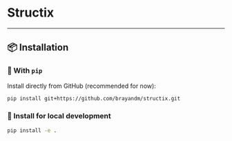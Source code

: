 # Structix

---

## 📦 Installation

### 🔧 With `pip`

Install directly from GitHub (recommended for now):

```bash
pip install git+https://github.com/brayandm/structix.git
```

### 🔧 Install for local development

```bash
pip install -e .
```
